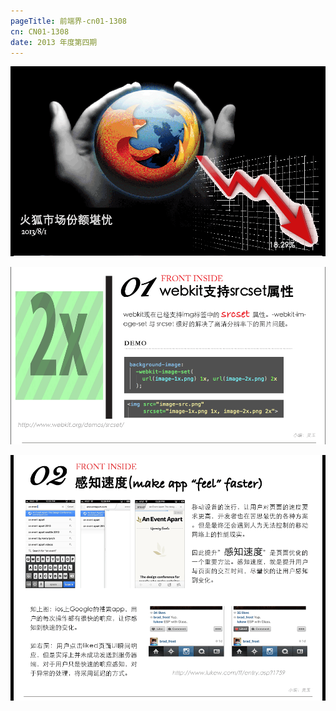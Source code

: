 ```yaml
--- 
pageTitle: 前端界-cn01-1308 
cn: CN01-1308 
date: 2013 年度第四期 
---
```


![火狐市场份额堪忧](images/firefox.png)

[![webkit 已经支持srcset属性](images/cn01-1308-1.png)](https://www.webkit.org/blog/2910/improved-support-for-high-resolution-displays-with-the-srcset-image-attribute/)

[![提升用户感知性能](images/cn01-1308-2.png)](http://www.lukew.com/ff/entry.asp?1759)
